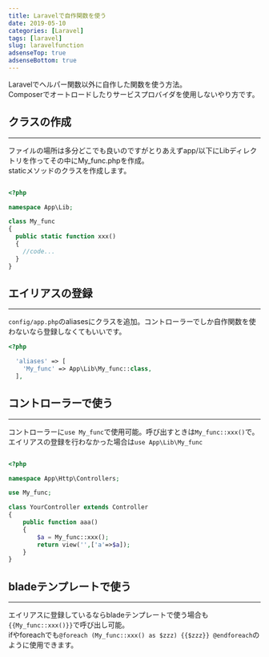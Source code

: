 ```yaml
---
title: Laravelで自作関数を使う
date: 2019-05-10
categories: [Laravel]
tags: [laravel]
slug: laravelfunction
adsenseTop: true
adsenseBottom: true
---
```


Laravelでヘルパー関数以外に自作した関数を使う方法。  
Composerでオートロードしたりサービスプロバイダを使用しないやり方です。

## クラスの作成
---

ファイルの場所は多分どこでも良いのですがとりあえずapp/以下にLibディレクトリを作ってその中にMy_func.phpを作成。  
staticメソッドのクラスを作成します。

```php

<?php

namespace App\Lib;

class My_func
{
  public static function xxx()
  {
    //code...
  }
}

```


## エイリアスの登録
---

`config/app.php`のaliasesにクラスを追加。コントローラーでしか自作関数を使わないなら登録しなくてもいいです。

``` php
<?php

  'aliases' => [
    'My_func' => App\Lib\My_func::class,
  ],
```


## コントローラーで使う
---

コントローラーに`use My_func`で使用可能。呼び出すときは`My_func::xxx()`で。  
エイリアスの登録を行わなかった場合は`use App\Lib\My_func`

```php

<?php

namespace App\Http\Controllers;

use My_func;

class YourController extends Controller
{
    public function aaa()
    {
        $a = My_func::xxx();
        return view('',['a'=>$a]);
    }
}

```


## bladeテンプレートで使う
---

エイリアスに登録しているならbladeテンプレートで使う場合も`{{My_func::xxx()}}`で呼び出し可能。  
ifやforeachでも`@foreach (My_func::xxx() as $zzz) {{$zzz}} @endforeach`のように使用できます。
